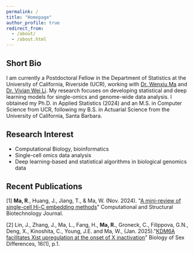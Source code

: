 ```yaml
---
permalink: /
title: "Homepage"
author_profile: true
redirect_from: 
  - /about/
  - /about.html
---
```


Short Bio
------
I am currently a Postdoctoral Fellow in the Department of Statistics at the University of California, Riverside (UCR), working with [Dr. Wenxiu Ma](https://faculty.ucr.edu/~wenxiu/) and [Dr. Vivian Wei Li](https://vivianli.org/#home). My research focuses on developing statistical and deep learning models for single-omics and genome-wide data analysis. I obtained my Ph.D. in Applied Statistics (2024) and an M.S. in Computer Science from UCR, following my B.S. in Actuarial Science from the University of California, Santa Barbara.

Research Interest
------
* Computational Biology, bioinformatics
* Single-cell omics data analysis
* Deep learning-based and statistical algorithms in biological genomics data

Recent Publications
------
[1] **Ma, R**., Huang, J., Jiang, T., & Ma, W. (Nov. 2024). "[A mini-review of single-cell Hi-C embedding methods](10.1016/j.csbj.2024.11.002)" Computational and Structural Biotechnology Journal.

[2] Lin, J., Zhang, J., Ma, L., Fang, H., **Ma, R.**, Groneck, C., Filippova, G.N., Deng, X., Kinoshita, C., Young, J.E. and Ma, W., (Jan. 2025)."[KDM6A facilitates Xist upregulation at the onset of X inactivation](https://doi.org/10.1186/s13293-024-00683-3)"  Biology of Sex Differences, 16(1), p.1.
